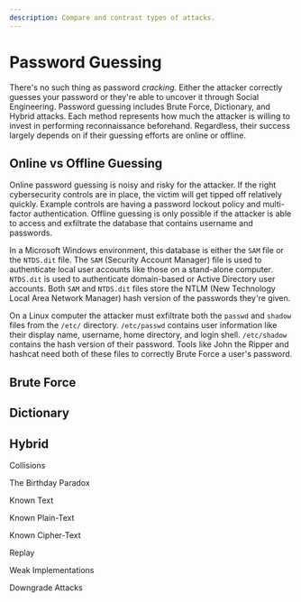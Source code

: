 ```yaml
---
description: Compare and contrast types of attacks.
---
```


# Password Guessing

There's no such thing as password _cracking_. Either the attacker correctly guesses your password or they're able to uncover it through Social Engineering. Password guessing includes Brute Force, Dictionary, and Hybrid attacks. Each method represents how much the attacker is willing to invest in performing reconnaissance beforehand. Regardless, their success largely depends on if their guessing efforts are online or offline. 

## Online vs Offline Guessing

Online password guessing is noisy and risky for the attacker. If the right cybersecurity controls are in place, the victim will get tipped off relatively quickly. Example controls are having a password lockout policy and multi-factor authentication. Offline guessing is only possible if the attacker is able to access and exfiltrate the database that contains username and passwords. 

In a Microsoft Windows environment, this database is either the `SAM` file or the `NTDS.dit` file. The `SAM` \(Security Account Manager\) file is used to authenticate local user accounts like those on a stand-alone computer. `NTDS.dit` is used to authenticate domain-based or Active Directory user accounts. Both `SAM` and `NTDS.dit` files store the NTLM \(New Technology Local Area Network Manager\) hash version of the passwords they're given. 

On a Linux computer the attacker must exfiltrate both the `passwd` and `shadow` files from the `/etc/` directory. `/etc/passwd` contains user information like their display name, username, home directory, and login shell. `/etc/shadow` contains the hash version of their password. Tools like John the Ripper and hashcat need both of these files to correctly Brute Force a user's password. 

## Brute Force

## Dictionary

## Hybrid

Collisions

The Birthday Paradox

Known Text

Known Plain-Text

Known Cipher-Text

Replay

Weak Implementations

Downgrade Attacks

